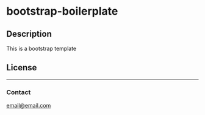# bootstrap-boilerplate
## Description
This is a bootstrap template

## License
---
### Contact 
email@email.com
